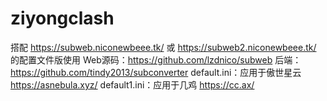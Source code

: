 # ziyongclash
搭配 https://subweb.niconewbeee.tk/ 或 https://subweb2.niconewbeee.tk/ 的配置文件版使用
Web源码：https://github.com/lzdnico/subweb
后端：https://github.com/tindy2013/subconverter
default.ini：应用于傲世星云 https://asnebula.xyz/
default1.ini：应用于几鸡 https://cc.ax/
